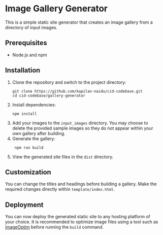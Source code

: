 # Image Gallery Generator

This is a simple static site generator that creates an image gallery from a directory of input images.

## Prerequisites

- Node.js and npm

## Installation

1. Clone the repository and switch to the project directory:
   ```
   git clone https://github.com/kapilan-naidu/cid-codebase.git
   cd cid-codebase/gallery-generator
   ```
2. Install dependencies:
   ```
   npm install
3. Add your images to the ``input_images`` directory. You may choose to delete the provided sample images so they do not appear within your own gallery after building.
4. Generate the gallery:
   ```
    npm run build
5. View the generated site files in the `dist` directory.
   
## Customization

You can change the titles and headings before building a gallery. Make the required changes directly within `template/index.html`.

## Deployment

You can now deploy the generated static site to any hosting platform of your choice. It is recommended to optimize image files using a tool such as [imageOptim](https://imageoptim.com/mac) before running the `build` command.
